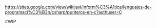 https://sites.google.com/view/wikijavi/inform%C3%A1tica/lenguajes-de-programaci%C3%B3n/csharp/punteros-en-c?authuser=0

#WIP 